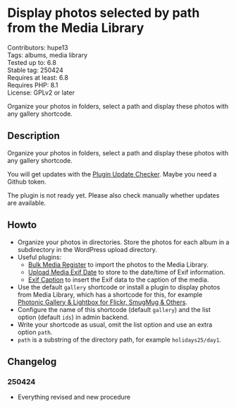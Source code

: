 # Display photos selected by path from the Media Library

Contributors: hupe13    
Tags: albums, media library  
Tested up to: 6.8  
Stable tag: 250424     
Requires at least: 6.8     
Requires PHP: 8.1     
License: GPLv2 or later

Organize your photos in folders, select a path and display these photos with any gallery shortcode.

## Description

Organize your photos in folders, select a path and display these photos with any gallery shortcode.

You will get updates with the [Plugin Update Checker](https://github.com/YahnisElsts/plugin-update-checker).
Maybe you need a Github token.

The plugin is not ready yet. Please also check manually whether updates are available.

## Howto
<p>
<ul>
<li> Organize your photos in directories. Store the photos for each album in a subdirectory in the WordPress upload directory.</li>
<li> Useful plugins:
<ul>
 <li> <a href="https://wordpress.org/plugins/bulk-media-register/">Bulk Media Register</a> to import the photos to the Media Library.</li>
 <li> <a href="https://wordpress.org/plugins/upload-media-exif-date/">Upload Media Exif Date</a> to store to the date/time of Exif information.</li>
 <li> <a href="https://wordpress.org/plugins/exif-caption/">Exif Caption</a> to insert the Exif data to the caption of the media.</li>
</ul>
</li>
<li> Use the default <code>gallery</code> shortcode or install a plugin to display photos from Media Library, which has a shortcode for this, for example <a href="https://wordpress.org/plugins/photonic/">Photonic Gallery & Lightbox for Flickr, SmugMug & Others</a>.</li>
<li> Configure the name of this shortcode (default <code>gallery</code>) and the list option (default <code>ids</code>) in admin backend.</li>
<li> Write your shortcode as usual, omit the list option and use an extra option <code>path</code>.</li>
<li> <code>path</code> is a substring of the directory path, for example <code>holidays25/day1</code>.</li>
</ul>
</p>

## Changelog

### 250424

* Everything revised and new procedure
